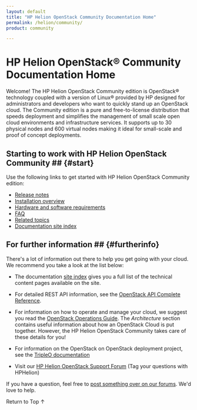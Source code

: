 ```yaml
---
layout: default
title: "HP Helion OpenStack Community Documentation Home"
permalink: /helion/community/
product: community

---
```

<!--PUBLISHED-->
# HP Helion OpenStack&reg; Community Documentation Home

Welcome! The HP Helion OpenStack Community edition is OpenStack&reg; technology coupled with a version of Linux&reg; provided by HP designed for administrators and developers who want to quickly stand up an OpenStack cloud. The Community edition is a pure and free-to-license distribution that speeds deployment and simplifies the management of small scale open cloud environments and infrastructure services. It supports up to 30 physical nodes and 600 virtual nodes making it ideal for small-scale and proof of concept deployments.
<!-- Next 2 graphs, text from Jim Gardner email 4/24
HP Helion OpenStack Community Edition is a pure and free-to-license distribution that speeds deployment and simplifies the management of small scale open cloud environments and infrastructure services. 

HP Helion OpenStack is a hardened enterprise-grade product set that speeds deployment and simplifies management of private, public or hybrid clouds and infrastructure services for developers, enterprises and service providers.

This page covers the following topics:

* [Available Services](#services)
* [Starting to work with HP Helion OpenStack Community](#start)
* [REST API information](#api)
* [For further information](furtherinfo)

## Available Services ## {#services}

HP Helion OpenStack Community Edition consists of many services based on the different OpenStack projects to provide the functionality you need. Visit the [HP OpenStack Community Edition Services Overview page](/helion/community/services/overview/) for a complete list of services. -->

## Starting to work with HP Helion OpenStack Community ## {#start}

Use the following links to get started with HP Helion OpenStack Community edition:

* [Release notes](/helion/community/release-notes/)
* [Installation overview](/helion/community/install-overview/) 
* [Hardware and software requirements](/helion/community/hwsw-requirements/)
* [FAQ](/helion/community/faq/)
* [Related topics](/helion/community/related-links/)
* [Documentation site index](/helion/community/siteindex/)

<!--*
* [Technical overview](/helion/community/technical-overview/)
* [Glossary](/helion/community/glossary/) 

## REST API information ## {#api}

For detailed REST API information, see the [OpenStack API Complete Reference](http://api.openstack.org/api-ref.html). -->

## For further information ## {#furtherinfo}

There's a lot of information out there to help you get going with your cloud. We recommend you take a look at the list below:

* The documentation [site index](/helion/community/siteindex/) gives you a full list of the technical content pages available on the site.

* For detailed REST API information, see the [OpenStack API Complete Reference](http://api.openstack.org/api-ref.html).

* For information on how to operate and manage your cloud, we suggest you read the [OpenStack Operations Guide](http://docs.openstack.org/ops/). The *Architecture* section contains useful information about how an OpenStack Cloud is put together. However, the HP Helion OpenStack Community takes care of these details for you!

* For information on the OpenStack on OpenStack deployment project, see the [TripleO documentation](https://wiki.openstack.org/wiki/TripleO)

* Visit our [HP Helion OpenStack Support Forum](https://ask.openstack.org) (Tag your questions with HPHelion)


<!--* See [HP Helion OpenStack Community Edition Glossary](/helion/community/glossary/) for definitions of important terms.-->
If you have a question, feel free to [post something over on our forums](https://connect.hpcloud.com/). We'd love to help.



<a href="#top" style="padding:14px 0px 14px 0px; text-decoration: none;"> Return to Top &#8593; </a>
